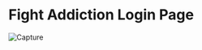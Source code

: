 # Fight Addiction Login Page

![Capture](https://user-images.githubusercontent.com/37796466/111074041-e6eb8680-8513-11eb-9d17-98af2c43f994.PNG)
